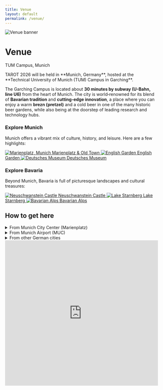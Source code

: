 ```yaml
---
title: Venue
layout: default
permalink: /venue/
---
```

<div class="hero">
  <img src="{{ '/assets/img/hero_garching.webp' | relative_url }}" alt="Venue banner">
  <div class="hero-overlay">
    <h1>Venue</h1>
    <p>TUM Campus, Munich</p>
  </div>
</div>
TAROT 2026 will be held in **Munich, Germany**, hosted at the **Technical University of Munich (TUM) Campus in Garching**.  


The Garching Campus is located about **30 minutes by subway (U-Bahn, line U6)** from the heart of Munich. The city is world‑renowned for its blend of **Bavarian tradition** and **cutting‑edge innovation**, a place where you can enjoy a warm **brezn (pretzel)** and a cold beer in one of the many historic beer gardens, while also being at the doorstep of leading research and technology hubs.  

### Explore Munich
Munich offers a vibrant mix of culture, history, and leisure. Here are a few highlights:

<div class="explore-grid">
  <a href="https://www.muenchen.de/en/sights/attractions/new-town-hall" target="_blank" rel="noopener" class="explore-card">
    <img src="{{ 'assets/img/attractions/MARIENPLATZ OBEN 43.jpg.webp' | relative_url }}" alt="Marienplatz, Munich">
    <span>Marienplatz &amp; Old Town</span>
  </a>
  <a href="https://www.muenchen.de/en/sights/attractions/english-garden" target="_blank" rel="noopener" class="explore-card">
    <img src="{{ 'assets/img/attractions/lhm-e-garten-panorama.jpg.webp' | relative_url }}" alt="English Garden">
    <span>English Garden</span>
  </a>
  <a href="https://www.deutsches-museum.de/en" target="_blank" rel="noopener" class="explore-card">
    <img src="{{ 'assets/img/attractions/Deutsches_Museum_Portrait_4.jpg' | relative_url }}" alt="Deutsches Museum">
    <span>Deutsches Museum</span>
  </a>
</div>

### Explore Bavaria
Beyond Munich, Bavaria is full of picturesque landscapes and cultural treasures:

<div class="explore-grid">
  <a href="https://www.neuschwanstein.de/englisch/tourist/index.htm" target="_blank" rel="noopener" class="explore-card">
    <img src="{{ 'assets/img/attractions/schloss-neuschwanstein575.jpg' | relative_url }}" alt="Neuschwanstein Castle">
    <span>Neuschwanstein Castle</span>
  </a>
  <a href="https://www.muenchen.de/en/culture-leisure/lakes/lake-starnberg" target="_blank" rel="noopener" class="explore-card">
    <img src="{{ 'assets/img/attractions/02starnbergersee.jpg.webp' | relative_url }}" alt="Lake Starnberg">
    <span>Lake Starnberg</span>
  </a>
  <a href="https://www.alpenwelt-karwendel.de/en" target="_blank" rel="noopener" class="explore-card">
    <img src="{{ 'assets/img/attractions/turquoise-blue-isar-with-karwendel-summer-at-the-reservoir-near-kruen.jpg' | relative_url }}" alt="Bavarian Alps">
    <span>Bavarian Alps</span>
  </a>
</div>



<div class="travel-info">
  <h2>How to get here</h2>

  <details>
    <summary>From Munich City Center (Marienplatz)</summary>
    <p>Take the U6 subway (direction Garching-Forschungszentrum). The ride takes about 30 minutes. The campus is right at the last stop.</p>
  </details>

  <details>
    <summary>From Munich Airport (MUC)</summary>
    <p>Take the S8 suburban train to "Marienplatz", then switch to U6 (direction Garching-Forschungszentrum). Total travel time: about 45 minutes.</p>
  </details>

  <details>
    <summary>From other German cities</summary>
        <p>Munich Central Station (Hauptbahnhof) is connected to the high-speed ICE train network. From there, take any S-Bahn (suburban train) heading toward Marienplatz (a 2-minute ride). At Marienplatz, change to the U6 subway (direction Garching-Forschungszentrum) as described above.</p>
  </details>
</div>
<div class="map-container">
  <iframe 
    src="https://www.google.com/maps/d/u/0/embed?mid=1RfGlu6spLIFfRp61tgeEO7MPWEpGuH4&ehbc=2E312F&noprof=1"
    width="100%" height="480" style="border:0;" allowfullscreen="" loading="lazy">
  </iframe>
</div>